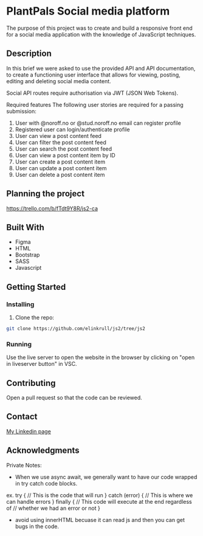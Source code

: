 
# PlantPals Social media platform

The purpose of this project was to create and build a responsive front end for a social media application with the knowledge of JavaScript techniques.

## Description

In this brief we were asked to use the provided API and API documentation, to create a functioning user interface that allows for viewing, posting, editing and deleting social media content.

Social API routes require authorisation via JWT (JSON Web Tokens).

Required features
The following user stories are required for a passing submission:

1. User with @noroff.no or @stud.noroff.no email can register profile
2. Registered user can login/authenticate profile
3. User can view a post content feed
4. User can filter the post content feed
5. User can search the post content feed
6. User can view a post content item by ID
7. User can create a post content item
8. User can update a post content item
9. User can delete a post content item


## Planning the project

https://trello.com/b/fTdt9Y8R/js2-ca

## Built With

- Figma
- HTML
- Bootstrap
- SASS
- Javascript

## Getting Started

### Installing

1. Clone the repo:

```bash
git clone https://github.com/elinkrull/js2/tree/js2
```

### Running

Use the live server to open the website in the browser by clicking on "open in liveserver button" in VSC.

## Contributing

Open a pull request so that the code can be reviewed.

## Contact

[My Linkedin page](https://www.linkedin.com/in/elin-thoen-jakobsen-2224a2264/)

## Acknowledgments



Private Notes:

* When we use async await, we generally want to have our code wrapped in try catch code blocks.

ex.
try {
  // This is the code that will run
} catch (error) {
  // This is where we can handle errors
} finally {
  // This code will execute at the end regardless of
  // whether we had an error or not
}

* avoid using innerHTML becuase it can read js and then you can get bugs in the code.